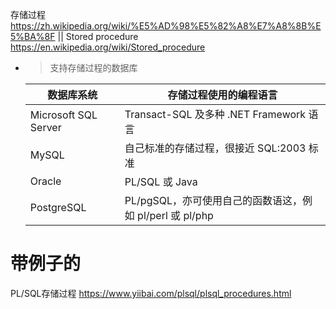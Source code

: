 
存储过程 https://zh.wikipedia.org/wiki/%E5%AD%98%E5%82%A8%E7%A8%8B%E5%BA%8F || Stored procedure https://en.wikipedia.org/wiki/Stored_procedure
- > 支持存储过程的数据库

  | **数据库系统** | **存储过程使用的编程语言** |
  |--|--|
  | Microsoft SQL Server | Transact-SQL 及多种 .NET Framework 语言 |
  | MySQL	| 自己标准的存储过程，很接近 SQL:2003 标准 |
  | Oracle | PL/SQL 或 Java |
  | PostgreSQL | PL/pgSQL，亦可使用自己的函数语这，例如 pl/perl 或 pl/php |

# 带例子的

PL/SQL存储过程 https://www.yiibai.com/plsql/plsql_procedures.html
